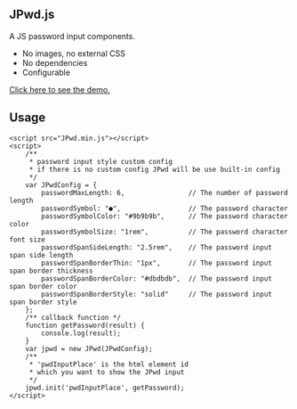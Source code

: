 ## JPwd.js
A JS password input components.

* No images, no external CSS
* No dependencies
* Configurable

[Click here to see the demo.](https://peiyucn.github.io/JPwd/src/sample.html)

## Usage

    <script src="JPwd.min.js"></script>
    <script>
        /**
         * password input style custom config
         * if there is no custom config JPwd will be use built-in config
         */
        var JPwdConfig = {
            passwordMaxLength: 6,                // The number of password length
            passwordSymbol: "●",                 // The password character
            passwordSymbolColor: "#9b9b9b",      // The password character color
            passwordSymbolSize: "1rem",          // The password character font size
            passwordSpanSideLength: "2.5rem",    // The password input span side length
            passwordSpanBorderThin: "1px",       // The password input span border thickness
            passwordSpanBorderColor: "#dbdbdb",  // The password input span border color
            passwordSpanBorderStyle: "solid"     // The password input span border style
        };
        /** callback function */
        function getPassword(result) {
            console.log(result);
        }
        var jpwd = new JPwd(JPwdConfig);
        /**
         * 'pwdInputPlace' is the html element id
         * which you want to show the JPwd input
         */
        jpwd.init('pwdInputPlace', getPassword);
    </script>